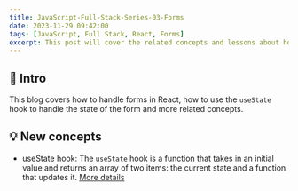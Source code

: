 ```yaml
---
title: JavaScript-Full-Stack-Series-03-Forms
date: 2023-11-29 09:42:00
tags: [JavaScript, Full Stack, React, Forms]
excerpt: This post will cover the related concepts and lessons about how to handle forms in React...
---
```


## 🔎 Intro
This blog covers how to handle forms in React, how to use the `useState` hook to handle the state of the form and more related concepts.

## 💡 New concepts
- useState hook:
The `useState` hook is a function that takes in an initial value and returns an array of two items: the current state and a function that updates it. [More details](https://react.dev/reference/react/useState)